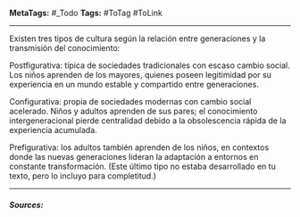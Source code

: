 **MetaTags:** #_Todo
**Tags:** #ToTag #ToLink 
- - -
Existen tres tipos de cultura según la relación entre generaciones y la transmisión del conocimiento:

Postfigurativa: típica de sociedades tradicionales con escaso cambio social. Los niños aprenden de los mayores, quienes poseen legitimidad por su experiencia en un mundo estable y compartido entre generaciones.

Configurativa: propia de sociedades modernas con cambio social acelerado. Niños y adultos aprenden de sus pares; el conocimiento intergeneracional pierde centralidad debido a la obsolescencia rápida de la experiencia acumulada.

Prefigurativa: los adultos también aprenden de los niños, en contextos donde las nuevas generaciones lideran la adaptación a entornos en constante transformación. (Este último tipo no estaba desarrollado en tu texto, pero lo incluyo para completitud.)

- - - 
#### ***Sources:***